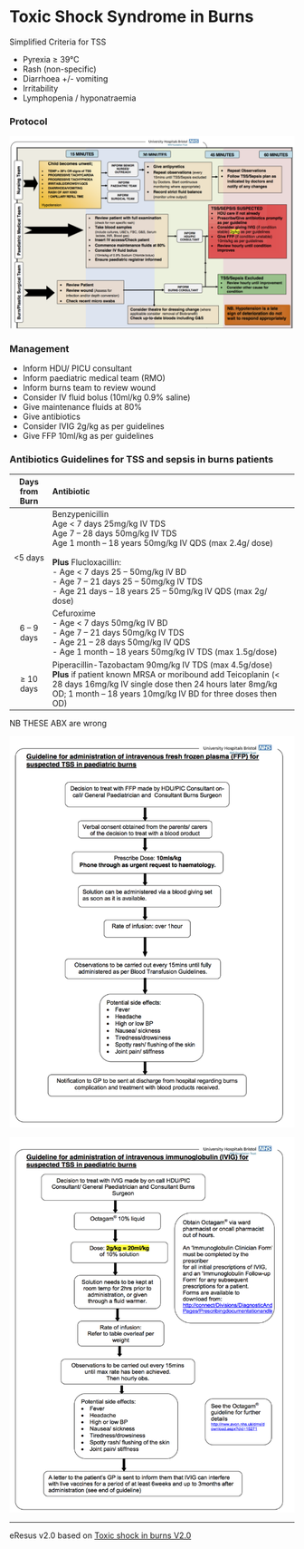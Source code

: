 
# Toxic Shock Syndrome in Burns
Simplified Criteria for TSS
- Pyrexia ≥ 39°C
- Rash (non-specific)
- Diarrhoea +/- vomiting
- Irritability
- Lymphopenia / hyponatraemia

### Protocol
![RSI checklist](./guidelines.md/TSS_burns.png)

### Management
- Inform HDU/ PICU consultant
- Inform paediatric medical team (RMO)
- Inform burns team to review wound
- Consider IV fluid bolus (10ml/kg 0.9% saline) 
- Give maintenance fluids at 80%
- Give antibiotics
- Consider IVIG 2g/kg as per guidelines
- Give FFP 10ml/kg as per guidelines

### Antibiotics Guidelines for TSS and sepsis in burns patients

|Days from Burn | Antibiotic|
|:-------------:|:----------|
|<5 days | Benzypenicillin <br/> Age < 7 days 25mg/kg IV TDS <br/> Age 7 – 28 days 50mg/kg IV TDS<br/>Age 1 month – 18 years 50mg/kg IV QDS (max 2.4g/ dose)<br/><br/> __Plus__ Flucloxacillin:<br/> - Age < 7 days 25 – 50mg/kg IV BD<br/> - Age 7 – 21 days 25 – 50mg/kg IV TDS<br/> - Age 21 days – 18 years 25 – 50mg/kg IV QDS (max 2g/ dose)|
|6 – 9 days | Cefuroxime <br/> - Age < 7 days 50mg/kg IV BD <br/> - Age 7 – 21 days 50mg/kg IV TDS<br/> - Age 21 – 28 days 50mg/kg IV QDS <br/> - Age 1 month – 18 years 50mg/kg IV TDS (max 1.5g/dose)|
|≥ 10 days| Piperacillin-Tazobactam 90mg/kg IV TDS (max 4.5g/dose)<br/> __Plus__ if patient known MRSA or moribound add Teicoplanin (< 28 days 16mg/kg IV single dose then 24 hours later 8mg/kg OD; 1 month – 18 years 10mg/kg IV BD for three doses then OD)|

NB THESE ABX are wrong

![FFP in Burns](./guidelines.md/TSS_burns_FFP.png)

![IVIG in burns](./guidelines.md/TSS_burns_IVIG.png)

--- 
eResus v2.0 based on [Toxic shock in burns V2.0](http://workspaces/sites/Teams/ChildrensEmergencyDepartment/guidelines/BCH_guidelines/1/index.html#17054)